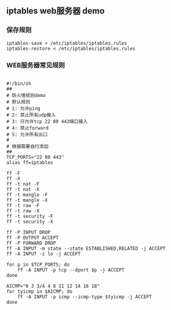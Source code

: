 iptables web服务器 demo
-----------------------
### 保存规则
	iptables-save > /etc/iptables/iptables.rules
	iptables-restore < /etc/iptables/iptables.rules

### WEB服务器常见规则

<pre><code>
#!/bin/sh
##
# 防火墙规则demo
# 默认规则
# 1: 允许ping
# 2: 禁止所有udp接入
# 3: 只允许tcp 22 80 443端口接入
# 4: 禁止forward
# 5: 允许所有出口
#
# 根据需要自行添加
##
TCP_PORTS="22 80 443"
alias ff=iptables

ff -F
ff -X
ff -t nat -F
ff -t nat -X
ff -t mangle -F
ff -t mangle -X
ff -t raw -F
ff -t raw -X
ff -t security -F
ff -t security -X

ff -P INPUT DROP
ff -P OUTPUT ACCEPT
ff -P FORWARD DROP
ff -A INPUT -m state --state ESTABLISHED,RELATED -j ACCEPT
ff -A INPUT -i lo -j ACCEPT

for p in $TCP_PORTS; do
	ff -A INPUT -p tcp --dport $p -j ACCEPT
done

AICMP="0 3 3/4 4 8 11 12 14 16 18"
for tyicmp in $AICMP; do
	ff -A INPUT -p icmp --icmp-type $tyicmp -j ACCEPT
done
</code></pre>
